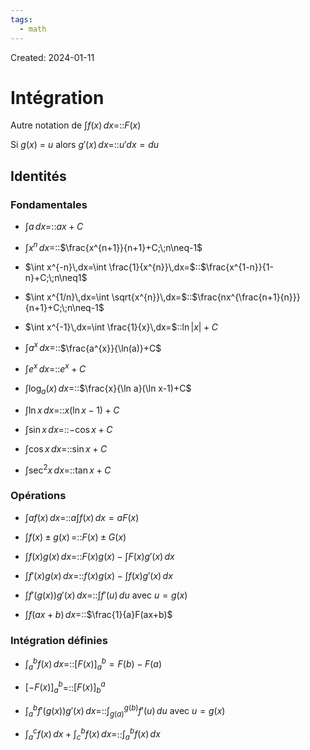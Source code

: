 ```yaml
---
tags:
  - math
---
```

Created: 2024-01-11

# Intégration
Autre notation de $\int f(x)\,dx$=::$F(x)$
<!--SR:!2024-02-21,26,250-->
Si $g(x)$ = $u$ alors $g'(x)\,dx$=::$u'dx=du$
<!--SR:!2024-03-05,29,227-->
## Identités
### Fondamentales
- $\int a\,dx=$::$ax+C$
<!--SR:!2024-03-06,31,250-->
- $\int x^{n}\,dx=$::$\frac{x^{n+1}}{n+1}+C;\;n\neq-1$
<!--SR:!2024-02-10,18,250-->
- $\int x^{-n}\,dx=\int \frac{1}{x^{n}}\,dx=$::$\frac{x^{1-n}}{1-n}+C;\;n\neq1$
<!--SR:!2024-02-12,20,250-->
- $\int x^{1/n}\,dx=\int \sqrt{x^{n}}\,dx=$::$\frac{nx^{\frac{n+1}{n}}}{n+1}+C;\;n\neq-1$
<!--SR:!2024-02-16,22,250-->
- $\int x^{-1}\,dx=\int \frac{1}{x}\,dx=$::$\ln|x|+C$
<!--SR:!2024-02-12,8,210-->
- $\int a^{x}\,dx=$::$\frac{a^{x}}{\ln(a)}+C$
<!--SR:!2024-02-08,3,130-->
- $\int e^{x}\,dx=$::$e^{x}+C$
<!--SR:!2024-02-08,17,250-->
- $\int \log_{a}(x)\,dx=$::$\frac{x}{\ln a}(\ln x-1)+C$
<!--SR:!2024-02-06,3,150-->
- $\int \ln x\,dx=$::$x(\ln x -1)+C$
<!--SR:!2024-02-12,19,250-->
- $\int \sin x\,dx=$::$-\cos x +C$
<!--SR:!2024-02-08,16,250-->
- $\int \cos x\,dx=$::$\sin x +C$
<!--SR:!2024-02-09,17,250-->
- $\int \sec^{2} x\,dx=$::$\tan x +C$
<!--SR:!2024-02-07,16,250-->

### Opérations
- $\int af(x)\,dx=$::$a\int f(x)\,dx=aF(x)$
<!--SR:!2024-02-13,20,250-->
- $\int f(x)\pm g(x)\,=$::$F(x)\pm G(x)$
<!--SR:!2024-02-06,15,250-->
- $\int f(x)g(x)\,dx=$::$F(x)g(x)-\int F(x)g'(x)\,dx$
<!--SR:!2024-02-22,27,250-->
- $\int f'(x)g(x)\,dx=$::$f(x)g(x)-\int f(x)g'(x)\,dx$
<!--SR:!2024-02-18,15,204-->
- $\int f'(g(x))g'(x)\,dx=$::$\int f'(u)\,du$ avec $u=g(x)$
<!--SR:!2024-02-08,15,244-->
- $\int f(ax+b)\,dx=$::$\frac{1}{a}F(ax+b)$
<!--SR:!2024-02-07,11,241-->

### Intégration définies
- $\int_{a}^{b}f(x)\,dx=$::$[F(x)]_{a}^{b}=F(b)-F(a)$
<!--SR:!2024-02-06,12,243-->
- $[-F(x)]_{a}^{b}$=::$[F(x)]_{b}^{a}$
<!--SR:!2024-02-27,23,243-->
- $\int_{a}^{b}f'(g(x))g'(x)\,dx=$::$\int_{g(a)}^{g(b)}f'(u)\,du$ avec $u=g(x)$
<!--SR:!2024-02-07,13,243-->
- $\int_{a}^{c}f(x)\,dx+\int_{c}^{b}f(x)\,dx=$::$\int_{a}^{b}f(x)\,dx$
<!--SR:!2024-02-08,14,243-->



